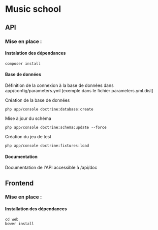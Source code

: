 Music school
============


API
---

### Mise en place :

#### Instalation des dépendances
  
    composer install
    
#### Base de données

Définition de la connexion à la base de données dans app/config/parameters.yml (exemple dans le fichier parameters.yml.dist)

Création de la base de données

    php app/console doctrine:database:create
 
Mise à jour du schéma

    php app/console doctrine:schema:update --force
    
Création du jeu de test

    php app/console doctrine:fixtures:load
    
#### Documentation 
Documentation de l'API accessible à /api/doc


Frontend
--------

### Mise en place :

#### Installation des dépendances


    cd web
    bower install
    
    
